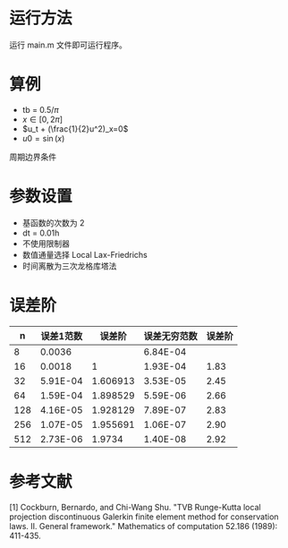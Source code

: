 
# 运行方法

运行 main.m 文件即可运行程序。

# 算例

- tb = $0.5/\pi$
- $x\in [0,2\pi]$
- $u_t + (\frac{1}{2}u^2)_x=0$
- $u0 = \sin(x)$



周期边界条件

# 参数设置
- 基函数的次数为 2
- dt = 0.01h
- 不使用限制器
- 数值通量选择 Local Lax-Friedrichs
- 时间离散为三次龙格库塔法

# 误差阶

| n   | 误差1范数 | 误差阶   | 误差无穷范数 | 误差阶   |
|-----|-----------|----------|--------------|----------|
| 8   | 0.0036    |          | 6.84E-04     |          |
| 16  | 0.0018    | 1        | 1.93E-04     | 1.83 |
| 32  | 5.91E-04  | 1.606913 | 3.53E-05     | 2.45 |
| 64  | 1.59E-04  | 1.898529 | 5.59E-06     | 2.66 |
| 128 | 4.16E-05  | 1.928129 | 7.89E-07     | 2.83 |
| 256 | 1.07E-05  | 1.955691 | 1.06E-07     | 2.90 |
| 512 | 2.73E-06  | 1.9734   | 1.40E-08     | 2.92 |

# 参考文献 
[1] Cockburn, Bernardo, and Chi-Wang Shu. "TVB Runge-Kutta local projection discontinuous Galerkin finite element method for conservation laws. II. General framework." Mathematics of computation 52.186 (1989): 411-435.